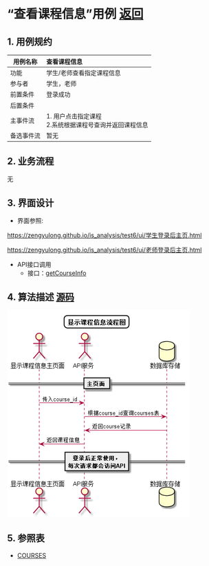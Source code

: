 # “查看课程信息”用例 [返回](../../README.md)

## 1. 用例规约

|用例名称|查看课程信息|
|-------|:-------------|
|功能|学生/老师查看指定课程信息|
|参与者|学生，老师|
|前置条件| 登录成功|
|后置条件||
|主事件流| 1. 用户点击指定课程<br/>2.系统根据课程号查询并返回课程信息<br/>|
|备选事件流|暂无|

## 2. 业务流程
无

## 3. 界面设计
- 界面参照:

https://zengyulong.github.io/is_analysis/test6/ui/学生登录后主页.html

https://zengyulong.github.io/is_analysis/test6/ui/老师登录后主页.html
- API接口调用
    - 接口：[getCourseInfo](../接口1/getCourseInfo.md)

## 4. 算法描述 [源码](../流程图/查看课程信息.wsd)
![查看课程信息](../images/流程图/查看课程信息.png)
    
## 5. 参照表

- [COURSES](../数据库设计/数据库设计.md/#COURSES)